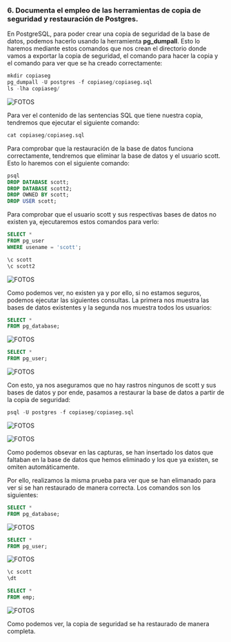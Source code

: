 ### 6. Documenta el empleo de las herramientas de copia de seguridad y restauración de Postgres.

En PostgreSQL, para poder crear una copia de seguridad de la base de datos, podemos hacerlo usando la herramienta **pg_dumpall**. Esto lo haremos mediante estos comandos que nos crean el directorio donde vamos a exportar la copia de seguridad, el comando para hacer la copia y el comando para ver que se ha creado correctamente:

```sql
mkdir copiaseg
pg_dumpall -U postgres -f copiaseg/copiaseg.sql
ls -lha copiaseg/
```

![FOTOS](img/30.png)

Para ver el contenido de las sentencias SQL que tiene nuestra copia, tendremos que ejecutar el siguiente comando:

```sql
cat copiaseg/copiaseg.sql
```

Para comprobar que la restauración de la base de datos funciona correctamente, tendremos que eliminar la base de datos y el usuario scott. Esto lo haremos con el siguiente comando:

```sql
psql
DROP DATABASE scott;
DROP DATABASE scott2;
DROP OWNED BY scott;
DROP USER scott;
```

Para comprobar que el usuario scott y sus respectivas bases de datos no existen ya, ejecutaremos estos comandos para verlo:

```sql
SELECT * 
FROM pg_user 
WHERE usename = 'scott';

\c scott
\c scott2
```

![FOTOS](img/31.png)

Como podemos ver, no existen ya y por ello, si no estamos seguros, podemos ejecutar las siguientes consultas. La primera nos muestra las bases de datos existentes y la segunda nos muestra todos los usuarios:

```sql
SELECT * 
FROM pg_database;
```

![FOTOS](img/32.png)

```sql
SELECT * 
FROM pg_user;
```

![FOTOS](img/33.png)

Con esto, ya nos aseguramos que no hay rastros ningunos de scott y sus bases de datos y por ende, pasamos a restaurar la base de datos a partir de la copia de seguridad:

```sql
psql -U postgres -f copiaseg/copiaseg.sql
```

![FOTOS](img/34.png)

![FOTOS](img/35.png)

Como podemos obsevar en las capturas, se han insertado los datos que faltaban en la base de datos que hemos eliminado y los que ya existen, se omiten automáticamente.

Por ello, realizamos la misma prueba para ver que se han elimanado para ver si se han restaurado de manera correcta. Los comandos son los siguientes:

```sql
SELECT * 
FROM pg_database;
```

![FOTOS](img/36.png)

```sql
SELECT * 
FROM pg_user;
```

![FOTOS](img/37.png)

```sql
\c scott
\dt

SELECT * 
FROM emp;
```

![FOTOS](img/38.png)

Como podemos ver, la copia de seguridad se ha restaurado de manera completa.